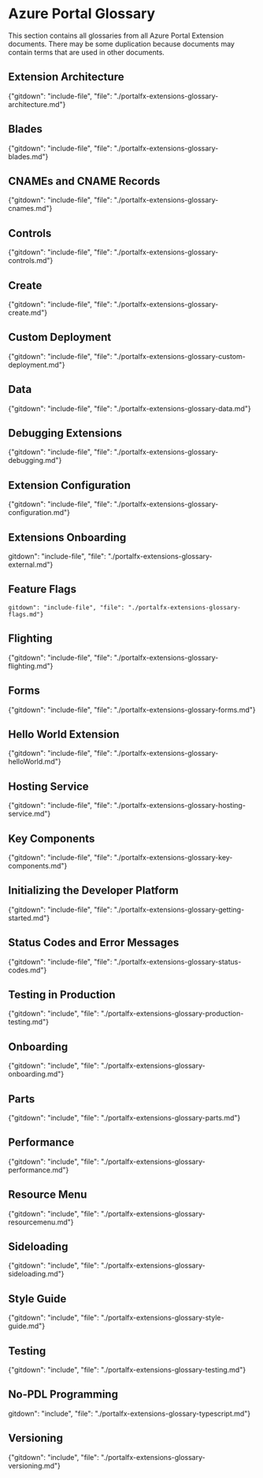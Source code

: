 
# Azure Portal Glossary

 This section contains all glossaries from all Azure Portal Extension documents. There may be some duplication because documents may contain terms that are used in other documents.

<!--TODO:  The order in this document should match the main index. -->


## Extension Architecture

{"gitdown": "include-file", "file": "./portalfx-extensions-glossary-architecture.md"}

## Blades 

{"gitdown": "include-file", "file": "./portalfx-extensions-glossary-blades.md"}

## CNAMEs and CNAME Records

{"gitdown": "include-file", "file": "./portalfx-extensions-glossary-cnames.md"}

## Controls

{"gitdown": "include-file", "file": "./portalfx-extensions-glossary-controls.md"}

## Create

{"gitdown": "include-file", "file": "./portalfx-extensions-glossary-create.md"}

## Custom Deployment 

{"gitdown": "include-file", "file": "./portalfx-extensions-glossary-custom-deployment.md"}

## Data 

{"gitdown": "include-file", "file": "./portalfx-extensions-glossary-data.md"}

## Debugging Extensions 

{"gitdown": "include-file", "file": "./portalfx-extensions-glossary-debugging.md"}

## Extension Configuration

{"gitdown": "include-file", "file": "./portalfx-extensions-glossary-configuration.md"}

## Extensions Onboarding

<!--TODO:  Determine which glossary terms are included in other bp documents previous to deleting this one -->

  gitdown": "include-file", "file": "./portalfx-extensions-glossary-external.md"}

## Feature Flags

    gitdown": "include-file", "file": "./portalfx-extensions-glossary-flags.md"}

## Flighting 

  {"gitdown": "include-file", "file": "./portalfx-extensions-glossary-flighting.md"}
  
## Forms 

  {"gitdown": "include-file", "file": "./portalfx-extensions-glossary-forms.md"}

## Hello World Extension

  {"gitdown": "include-file", "file": "./portalfx-extensions-glossary-helloWorld.md"}

## Hosting Service

  {"gitdown": "include-file", "file": "./portalfx-extensions-glossary-hosting-service.md"}
  
## Key Components 

  {"gitdown": "include-file", "file": "./portalfx-extensions-glossary-key-components.md"}

## Initializing the Developer Platform

  {"gitdown": "include-file", "file": "./portalfx-extensions-glossary-getting-started.md"}

## Status Codes and Error Messages

  {"gitdown": "include-file", "file": "./portalfx-extensions-glossary-status-codes.md"}

## Testing in Production

{"gitdown": "include", "file": "./portalfx-extensions-glossary-production-testing.md"}

## Onboarding

{"gitdown": "include", "file": "./portalfx-extensions-glossary-onboarding.md"}

## Parts

{"gitdown": "include", "file": "./portalfx-extensions-glossary-parts.md"}

## Performance

{"gitdown": "include", "file": "./portalfx-extensions-glossary-performance.md"}

## Resource Menu

{"gitdown": "include", "file": "./portalfx-extensions-glossary-resourcemenu.md"}

## Sideloading

{"gitdown": "include", "file": "./portalfx-extensions-glossary-sideloading.md"}

## Style Guide

{"gitdown": "include", "file": "./portalfx-extensions-glossary-style-guide.md"}

## Testing

{"gitdown": "include", "file": "./portalfx-extensions-glossary-testing.md"}

## No-PDL Programming

  gitdown": "include", "file": "./portalfx-extensions-glossary-typescript.md"}

## Versioning

{"gitdown": "include", "file": "./portalfx-extensions-glossary-versioning.md"}  